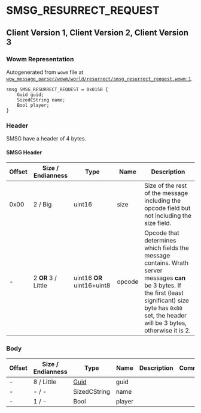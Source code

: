 # SMSG_RESURRECT_REQUEST

## Client Version 1, Client Version 2, Client Version 3

### Wowm Representation

Autogenerated from `wowm` file at [`wow_message_parser/wowm/world/resurrect/smsg_resurrect_request.wowm:1`](https://github.com/gtker/wow_messages/tree/main/wow_message_parser/wowm/world/resurrect/smsg_resurrect_request.wowm#L1).
```rust,ignore
smsg SMSG_RESURRECT_REQUEST = 0x015B {
    Guid guid;
    SizedCString name;
    Bool player;
}
```
### Header

SMSG have a header of 4 bytes.

#### SMSG Header

| Offset | Size / Endianness | Type   | Name   | Description |
| ------ | ----------------- | ------ | ------ | ----------- |
| 0x00   | 2 / Big           | uint16 | size   | Size of the rest of the message including the opcode field but not including the size field.|
| -      | 2 **OR** 3 / Little| uint16 **OR** uint16+uint8 | opcode | Opcode that determines which fields the message contains. Wrath server messages **can** be 3 bytes. If the first (least significant) size byte has `0x80` set, the header will be 3 bytes, otherwise it is 2. |

### Body

| Offset | Size / Endianness | Type | Name | Description | Comment |
| ------ | ----------------- | ---- | ---- | ----------- | ------- |
| - | 8 / Little | [Guid](../spec/packed-guid.md) | guid |  |  |
| - | - / - | SizedCString | name |  |  |
| - | 1 / - | Bool | player |  |  |

